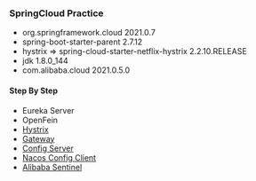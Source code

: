 ### SpringCloud Practice

- org.springframework.cloud 2021.0.7
- spring-boot-starter-parent 2.7.12
- hystrix => spring-cloud-starter-netflix-hystrix 2.2.10.RELEASE
- jdk 1.8.0_144
- com.alibaba.cloud 2021.0.5.0


#### Step By Step

- Eureka Server
- OpenFein
- [Hystrix](business-hystrix-consumer/readme.md)
- [Gateway](gateway-server/readme.md)
- [Config Server](config-server/readme.md)
- [Nacos Config Client](alibaba-config-client/readme.md)
- [Alibaba Sentinel](alibaba-sentinel-provider/readme.md)

